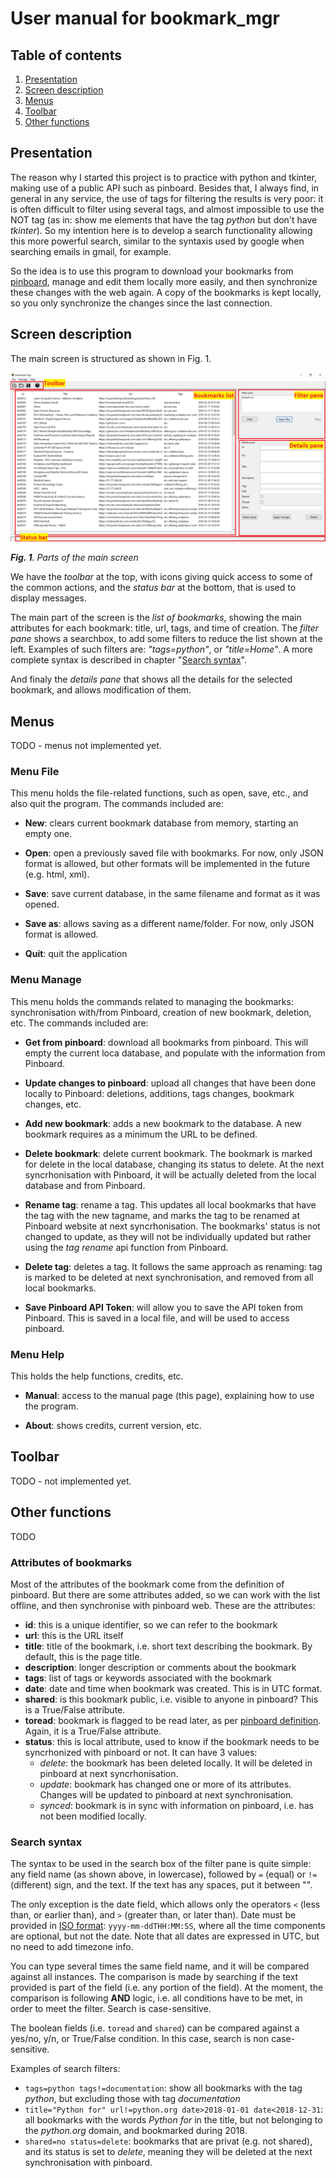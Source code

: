 # User manual for bookmark_mgr

## Table of contents

1. [Presentation](#presentation)
2. [Screen description](#screen-description)
3. [Menus](#menus)
4. [Toolbar](#toolbar)
5. [Other functions](#other-functions)


## Presentation

The reason why I started this project is to practice with python and tkinter, making use of a public API such as pinboard. Besides that, I always find, in general in any service, the use of tags for filtering the results is very poor: it is often difficult to filter using several tags, and almost impossible to use the NOT tag (as in: show me elements that have the tag *python* but don't have *tkinter*). So my intention here is to develop a search functionality allowing this more powerful search, similar to the syntaxis used by google when searching emails in gmail, for example.

So the idea is to use this program to download your bookmarks from [pinboard][pinboard_lnk], manage and edit them locally more easily, and then synchronize these changes with the web again. A copy of the bookmarks is kept locally, so you only synchronize the changes since the last connection.


## Screen description

The main screen is structured as shown in Fig. 1.

![main screen](assets/main_screen.png)

_**Fig. 1**. Parts of the main screen_

We have the _toolbar_ at the top, with icons giving quick access to some of the common actions, and the _status bar_ at the bottom, that is used to display messages.

The main part of the screen is the _list of bookmarks_, showing the main attributes for each bookmark: title, url, tags, and time of creation. The _filter pane_ shows a searchbox, to add some filters to reduce the list shown at the left. Examples of such filters are: _"tags=python"_, or _"title=Home"_. A more complete syntax is described in chapter "[Search syntax](#search-syntax)".

And finaly the _details pane_ that shows all the details for the selected bookmark, and allows modification of them.

## Menus

TODO - menus not implemented yet.

### Menu File

This menu holds the file-related functions, such as open, save, etc., and also quit the program. The commands included are:

- **New**: clears current bookmark database from memory, starting an empty one.

- **Open**: open a previously saved file with bookmarks. For now, only JSON format is allowed, but other formats will be implemented in the future (e.g. html, xml).

- **Save**: save current database, in the same filename and format as it was opened.

- **Save as**: allows saving as a different name/folder. For now, only JSON format is allowed.

- **Quit**: quit the application


### Menu Manage

This menu holds the commands related to managing the bookmarks: synchronisation with/from Pinboard, creation of new bookmark, deletion, etc. The commands included are:

- **Get from pinboard**: download all bookmarks from pinboard. This will empty the current loca database, and populate with the information from Pinboard.

- **Update changes to pinboard**: upload all changes that have been done locally to Pinboard: deletions, additions, tags changes, bookmark changes, etc.

- **Add new bookmark**: adds a new bookmark to the database. A new bookmark requires as a minimum the URL to be defined.

- **Delete bookmark**: delete current bookmark. The bookmark is marked for delete in the local database, changing its status to delete. At the next syncrhonisation with Pinboard, it will be actually deleted from the local database and from Pinboard.

- **Rename tag**: rename a tag. This updates all local bookmarks that have the tag with the new tagname, and marks the tag to be renamed at  Pinboard website at next syncrhonisation. The bookmarks' status is not changed to update, as they will not be individually updated but rather using the _tag rename_ api function from Pinboard.

- **Delete tag**: deletes a tag. It follows the same approach as renaming: tag is marked to be deleted at next synchronisation, and removed from all local bookmarks.

- **Save Pinboard API Token**: will allow you to save the API token from Pinboard. This is saved in a local file, and will be used to access pinboard.


### Menu Help

This holds the help functions, credits, etc.

- **Manual**: access to the manual page (this page), explaining how to use the program.

- **About**: shows credits, current version, etc.


## Toolbar

TODO - not implemented yet.

## Other functions

TODO

### Attributes of bookmarks

Most of the attributes of the bookmark come from the definition of pinboard. But there are some attributes added, so we can work with the list offline, and then synchronise with pinboard web. These are the attributes:

- **id**: this is a unique identifier, so we can refer to the bookmark
- **url**: this is the URL itself
- **title**: title of the bookmark, i.e. short text describing the bookmark. By default, this is the page title.
- **description**: longer description or comments about the bookmark
- **tags**: list of tags or keywords associated with the bookmark
- **date**: date and time when bookmark was created. This is in UTC format.
- **shared**: is this bookmark public, i.e. visible to anyone in pinboard? This is a True/False attribute.
- **toread**: bookmark is flagged to be read later, as per [pinboard definition](https://pinboard.in/tour/#later). Again, it is a True/False attribute.
- **status**: this is local attribute, used to know if the bookmark needs to be syncrhonized with pinboard or not. It can have 3 values:
  - _delete_: the bookmark has been deleted locally. It will be deleted in pinboard at next syncrhonisation.
  - _update_: bookmark has changed one or more of its attributes. Changes will be updated to pinboard at next synchronisation.
  - _synced_: bookmark is in sync with information on pinboard, i.e. has not been modified locally.


### Search syntax

The syntax to be used in the search box of the filter pane is quite simple: any field name (as shown above, in lowercase), followed by `=` (equal) or `!=` (different) sign, and the text. If the text has any spaces, put it between "".

The only exception is the date field, which allows only the operators `<` (less than, or earlier than), and `>` (greater than, or later than). Date must be provided in [ISO format](https://en.wikipedia.org/wiki/ISO_8601): `yyyy-mm-ddTHH:MM:SS`, where all the time components are optional, but not the date. Note that all dates are expressed in UTC, but no need to add timezone info.

You can type several times the same field name, and it will be compared against all instances. The comparison is made by searching if the text provided is part of the field (i.e. any portion of the field). At the moment, the comparison is following **AND** logic, i.e. all conditions have to be met, in order to meet the filter. Search is case-sensitive.

The boolean fields (i.e. `toread` and `shared`) can be compared against a yes/no, y/n, or True/False condition. In this case, search is non case-sensitive.

Examples of search filters:

- `tags=python tags!=documentation`: show all bookmarks with the tag _python_, but excluding those with tag _documentation_
- `title="Python for" url!=python.org date>2018-01-01 date<2018-12-31`: all bookmarks with the words _Python for_ in the title, but not belonging to the _python.org_ domain, and bookmarked during 2018.
- `shared=no status=delete`: bookmarks that are privat (e.g. not shared), and its status is set to _delete_, meaning they will be deleted at the next synchronisation with pinboard.




[pinboard_lnk]: https://pinboard.in
